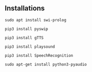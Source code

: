## Installations

``
sudo apt install swi-prolog
``

``
pip3 install pyswip
``

``
pip3 install gTTS
``

``
pip3 install playsound
``

``
pip3 install SpeechRecognition
``


``
sudo apt-get install python3-pyaudio
``